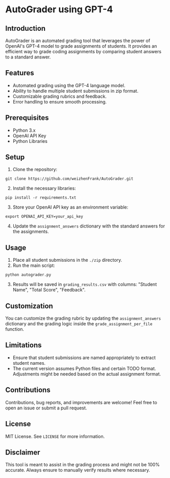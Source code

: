 # AutoGrader using GPT-4

## Introduction

AutoGrader is an automated grading tool that leverages the power of OpenAI's GPT-4 model to grade assignments of students. It provides an efficient way to grade coding assignments by comparing student answers to a standard answer.

## Features

- Automated grading using the GPT-4 language model.
- Ability to handle multiple student submissions in zip format.
- Customizable grading rubrics and feedback.
- Error handling to ensure smooth processing.

## Prerequisites

- Python 3.x
- OpenAI API Key
- Python Libraries

## Setup

1. Clone the repository:

```
git clone https://github.com/weizhenFrank/AutoGrader.git
```


2. Install the necessary libraries:

```
pip install -r requirements.txt
```




3. Store your OpenAI API key as an environment variable:

```
export OPENAI_API_KEY=your_api_key
```


4. Update the `assignment_answers` dictionary with the standard answers for the assignments.

## Usage

1. Place all student submissions in the `./zip` directory.
2. Run the main script:

```
python autograder.py
```



3. Results will be saved in `grading_results.csv` with columns: "Student Name", "Total Score", "Feedback".

## Customization

You can customize the grading rubric by updating the `assignment_answers` dictionary and the grading logic inside the `grade_assignment_per_file` function.

## Limitations

- Ensure that student submissions are named appropriately to extract student names.
- The current version assumes Python files and certain TODO format. Adjustments might be needed based on the actual assignment format.

## Contributions

Contributions, bug reports, and improvements are welcome! Feel free to open an issue or submit a pull request.

## License

MIT License. See `LICENSE` for more information.

## Disclaimer

This tool is meant to assist in the grading process and might not be 100% accurate. Always ensure to manually verify results where necessary.
